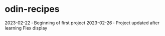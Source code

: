 # odin-recipes

2023-02-22 : Beginning of first project
2023-02-26 : Project updated after learning Flex display
